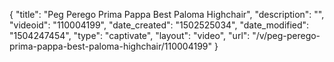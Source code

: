 {
    "title": "Peg Perego Prima Pappa Best Paloma Highchair",
    "description": "",
    "videoid": "110004199",
    "date_created": "1502525034",
    "date_modified": "1504247454",
    "type": "captivate",
    "layout": "video",
    "url": "\/v\/peg-perego-prima-pappa-best-paloma-highchair\/110004199"
}